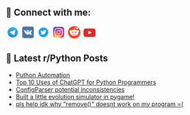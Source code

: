 ## 🔎 Connect with me:
[<img src="https://github.com/bullbesh/bullbesh/blob/main/images/Telegram.png" width="32" height="32" />](https://t.me/bullbesh)
[<img src="https://github.com/bullbesh/bullbesh/blob/main/images/VK.png" width="32" height="32" />](https://vk.com/bullbesh)
[<img src="https://github.com/bullbesh/bullbesh/blob/main/images/Twitter.png" width="32" height="32" />](https://twitter.com/bullbesh1)
[<img src="https://github.com/bullbesh/bullbesh/blob/main/images/Instagram.png" width="32" height="32" />](https://www.instagram.com/bullbesh)
[<img src="https://github.com/bullbesh/bullbesh/blob/main/images/Reddit.png" width="32" height="32" />](https://www.reddit.com/user/bullbesh)
[<img src="https://github.com/bullbesh/bullbesh/blob/main/images/YouTube.png" width="32" height="32" />](https://www.youtube.com/channel/UCtfjRs6uzgq5mfm8S06WTcg)

## 📕 Latest r/Python Posts
<!-- BLOG-POST-LIST:START -->
- [Puthon Automation](https://www.reddit.com/r/Python/comments/10p9odk/puthon_automation/)
- [Top 10 Uses of ChatGPT for Python Programmers](https://www.reddit.com/r/Python/comments/10p99lk/top_10_uses_of_chatgpt_for_python_programmers/)
- [ConfigParser potential inconsistencies](https://www.reddit.com/r/Python/comments/10p8szk/configparser_potential_inconsistencies/)
- [Built a little evolution simulator in pygame!](https://www.reddit.com/r/Python/comments/10p87t5/built_a_little_evolution_simulator_in_pygame/)
- [pls help idk why &quot;remove&lpar;&rpar;&quot; doesnt work on my program =&lpar;](https://www.reddit.com/r/Python/comments/10p6tqd/pls_help_idk_why_remove_doesnt_work_on_my_program/)
<!-- BLOG-POST-LIST:END -->
